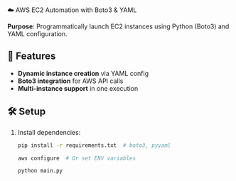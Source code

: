 ☁️ AWS EC2 Automation with Boto3 & YAML  

**Purpose**: Programmatically launch EC2 instances using Python (Boto3) and YAML configuration.  

## 🚀 Features  
- **Dynamic instance creation** via YAML config  
- **Boto3 integration** for AWS API calls  
- **Multi-instance support** in one execution  

## 🛠️ Setup  
1. Install dependencies:  
   ```bash  
   pip install -r requirements.txt  # boto3, pyyaml

   aws configure  # Or set ENV variables

   python main.py  

